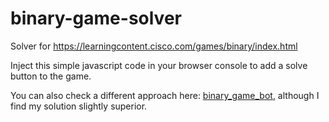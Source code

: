 # binary-game-solver
Solver for https://learningcontent.cisco.com/games/binary/index.html

Inject this simple javascript code in your browser console to add a solve button to the game.

You can also check a different approach here: [binary_game_bot](https://github.com/schachem/binary_game_bot), although I find my solution slightly superior.
